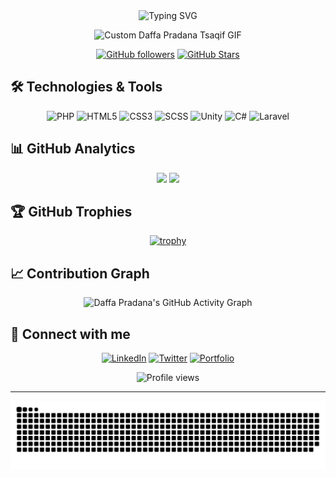 <div align="center">
  <img src="https://readme-typing-svg.herokuapp.com?font=Fira+Code&weight=600&size=30&pause=1000&color=FFFFFF&center=true&vCenter=true&width=435&lines=DAFFA+PRADANA+TSAQIF;Web+%26+Game+Developer" alt="Typing SVG" />
</div>

<p align="center">
  <img src="https://i.imgur.com/your-custom-gif.gif" width="500" alt="Custom Daffa Pradana Tsaqif GIF">
</p>

<div align="center">
  
  [![GitHub followers](https://img.shields.io/github/followers/Daffapradanat?style=for-the-badge&logo=github&logoColor=white&labelColor=black&color=black)](https://github.com/Daffapradanat)
  [![GitHub Stars](https://img.shields.io/github/stars/Daffapradanat?style=for-the-badge&logo=github&logoColor=white&labelColor=black&color=black)](https://github.com/Daffapradanat)

</div>

## 🛠️ Technologies & Tools

<div align="center">

  ![PHP](https://img.shields.io/badge/-PHP-777BB4?style=flat-square&logo=php&logoColor=white&labelColor=black)
  ![HTML5](https://img.shields.io/badge/-HTML5-E34F26?style=flat-square&logo=html5&logoColor=white&labelColor=black)
  ![CSS3](https://img.shields.io/badge/-CSS3-1572B6?style=flat-square&logo=css3&logoColor=white&labelColor=black)
  ![SCSS](https://img.shields.io/badge/-SCSS-CC6699?style=flat-square&logo=sass&logoColor=white&labelColor=black)
  ![Unity](https://img.shields.io/badge/-Unity-000000?style=flat-square&logo=unity&logoColor=white&labelColor=black)
  ![C#](https://img.shields.io/badge/-C%23-239120?style=flat-square&logo=c-sharp&logoColor=white&labelColor=black)
  ![Laravel](https://img.shields.io/badge/-Laravel-FF2D20?style=flat-square&logo=laravel&logoColor=white&labelColor=black)

</div>

## 📊 GitHub Analytics

<div align="center">
  <img height="180em" src="https://github-readme-stats-eight-theta.vercel.app/api?username=Daffapradanat&show_icons=true&theme=graywhite&include_all_commits=true&count_private=true"/>
  <img height="180em" src="https://github-readme-stats-eight-theta.vercel.app/api/top-langs/?username=Daffapradanat&layout=compact&langs_count=8&theme=graywhite"/>
</div>

## 🏆 GitHub Trophies

<div align="center">
  
  [![trophy](https://github-profile-trophy.vercel.app/?username=Daffapradanat&theme=oldie&column=7)](https://github.com/ryo-ma/github-profile-trophy)

</div>

## 📈 Contribution Graph

<div align="center">
  <img src="https://github-readme-activity-graph.vercel.app/graph?username=Daffapradanat&theme=react-dark" alt="Daffa Pradana's GitHub Activity Graph">
</div>

## 🔗 Connect with me

<div align="center">

  [![LinkedIn](https://img.shields.io/badge/LinkedIn-0077B5?style=for-the-badge&logo=linkedin&logoColor=white)](https://www.linkedin.com/in/your-linkedin/)
  [![Twitter](https://img.shields.io/badge/Twitter-1DA1F2?style=for-the-badge&logo=twitter&logoColor=white)](https://twitter.com/your-twitter)
  [![Portfolio](https://img.shields.io/badge/Portfolio-FF5722?style=for-the-badge&logo=todoist&logoColor=white)](https://your-portfolio-url.com)

</div>

<div align="center">
  <img src="https://komarev.com/ghpvc/?username=daffapradana&style=for-the-badge&color=grey" alt="Profile views"/>
</div>

---

<div align="center">
  <img src="https://raw.githubusercontent.com/platane/snk/output/github-contribution-grid-snake.svg" alt="Snake animation" />
</div>
